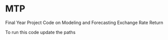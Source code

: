 # MTP
Final Year Project Code on Modeling and Forecasting Exchange Rate Return

To run this code update the paths
